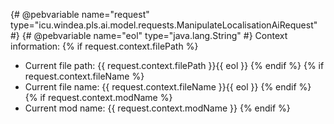{# @pebvariable name="request" type="icu.windea.pls.ai.model.requests.ManipulateLocalisationAiRequest" #}
{# @pebvariable name="eol" type="java.lang.String" #}
Context information:
{% if request.context.filePath %}
- Current file path: {{ request.context.filePath }}{{ eol }}
{% endif %}
{% if request.context.fileName %}
- Current file name: {{ request.context.fileName }}{{ eol }}
{% endif %}
{% if request.context.modName %}
- Current mod name: {{ request.context.modName }}
{% endif %}